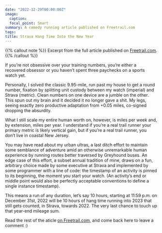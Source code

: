 ```yaml
---
date: "2022-12-29T00:00:00Z"
image:
  caption: 
  focal_point: Smart
summary: A comedy running article published on Freetrail.com
tags:
title: Strava Hang Time Into the New Year
---
```


{{% callout note %}}
Excerpt from the full article published on  [Freetrail.com](https://freetrail.com/strava-hang-time-into-the-new-year/).
{{% /callout %}}

If you’re not obsessive over your training numbers, you’re either a recovered obsessor or you haven’t spent three paychecks on a sports watch yet.

Personally, I solved the classic 9.95-mile, run past my house to get a round number, fixation by splitting unit custody between my watch (imperial) and Strava (metric). Clean numbers on one device are a jumble on the other. This spun out my brain and it decided it no longer gave a shit. My legs, seeing exactly zero productive adaptation from +0.05 miles, co-signed dropping the absurdity.

What I still scale my entire human worth on, however, is miles per week and, by extension, miles per year. I understand if you’re a real trail runner your primary metric is likely vertical gain, but if you’re a real trail runner, you don’t live in coastal New Jersey.

You may have read about my urban ultras, a last ditch effort to maintain some semblance of adventure amid an otherwise unremarkable human experience by running routes better traversed by Greyhound buses. An edge case of this effort, a subset annual tradition of mine, draws on a fun, arbitrary choice made by some executive at Strava and implemented by some programmer with a line of code: the timestamp of an activity is pinned to its beginning, the moment you start your watch. (An activity’s end or middle point would also be perfectly acceptable conventions to define a single instance timestamp).

This means a run of any duration, let’s say 10 hours, starting at 11:59 p.m. on December 31st, 2022 will be 10 hours of hang time running into 2023 that still gets counted, in Strava, towards 2022. The very last chance to touch up that year-end mileage sum.

Read the rest of the aticle [on Freetrail.com](https://freetrail.com/strava-hang-time-into-the-new-year/), and come back here to leave a comment :)

<script defer src="https://cdn.commento.io/js/commento.js"></script>
<div id="commento"></div>